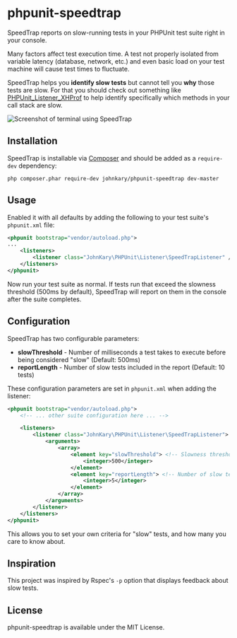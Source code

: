 # phpunit-speedtrap

SpeedTrap reports on slow-running tests in your PHPUnit test suite right in your console.

Many factors affect test execution time. A test not properly isolated from variable latency (database, network, etc.) and even basic load on your test machine will cause test times to fluctuate.

SpeedTrap helps you **identify slow tests** but cannot tell you **why** those tests are slow. For that you should check out something like [PHPUnit\_Listener\_XHProf](https://github.com/sebastianbergmann/phpunit-testlistener-xhprof) to help identify specifically which methods in your call stack are slow.

![Screenshot of terminal using SpeedTrap](http://i.imgur.com/Zr34giR.png)

## Installation

SpeedTrap is installable via [Composer](http://getcomposer.org) and should be added as a `require-dev` dependency:

    php composer.phar require-dev johnkary/phpunit-speedtrap dev-master


## Usage

Enabled it with all defaults by adding the following to your test suite's `phpunit.xml` file:

```xml
<phpunit bootstrap="vendor/autoload.php">
...
    <listeners>
        <listener class="JohnKary\PHPUnit\Listener\SpeedTrapListener" />
    </listeners>
</phpunit>
```

Now run your test suite as normal. If tests run that exceed the slowness threshold (500ms by default), SpeedTrap will report on them in the console after the suite completes.

## Configuration

SpeedTrap has two configurable parameters:

* **slowThreshold** - Number of milliseconds a test takes to execute before being considered "slow" (Default: 500ms)
* **reportLength** - Number of slow tests included in the report (Default: 10 tests)

These configuration parameters are set in `phpunit.xml` when adding the listener:

```xml
<phpunit bootstrap="vendor/autoload.php">
    <!-- ... other suite configuration here ... -->

    <listeners>
        <listener class="JohnKary\PHPUnit\Listener\SpeedTrapListener">
            <arguments>
                <array>
                    <element key="slowThreshold"> <!-- Slowness threshold in ms -->
                        <integer>500</integer>
                    </element>
                    <element key="reportLength"> <!-- Number of slow tests to report on -->
                        <integer>5</integer>
                    </element>
                </array>
            </arguments>
        </listener>
    </listeners>
</phpunit>
```

This allows you to set your own criteria for "slow" tests, and how many you care to know about.

## Inspiration

This project was inspired by Rspec's `-p` option that displays feedback about slow tests.

## License

phpunit-speedtrap is available under the MIT License.
